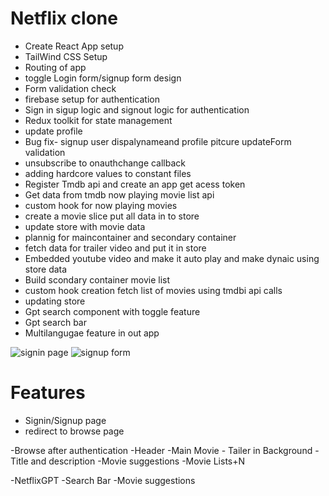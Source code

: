 # Netflix clone
   - Create React App setup
   - TailWind CSS Setup
   - Routing of app
   - toggle Login form/signup form design 
   - Form validation check 
   - firebase setup for authentication
   - Sign in sigup logic and signout logic for authentication 
   - Redux toolkit for state management
   - update profile
   - Bug fix- signup user dispalynameand profile pitcure updateForm validation
   - unsubscribe to onauthchange callback
   - adding hardcore values to constant files
   - Register Tmdb api and create an app get acess token 
   - Get data from tmdb now playing movie list api 
   - custom hook for now playing movies 
   - create a movie slice put all data in to store
   - update store with movie data 
   - plannig for maincontainer and secondary container 
   - fetch data for trailer video and put it in store 
   - Embedded youtube video and make it auto play and make dynaic using store data 
   - Build scondary container movie list 
   - custom hook creation fetch list of movies using tmdbi api calls 
   - updating store
   - Gpt search component with toggle feature
   - Gpt search bar
   - Multilangugae feature in out app 
   
![signin page](https://github.com/sivakumarperiyasamy01/React_NetflixClone/assets/139151119/1dc6e199-9a2d-4c71-9e9f-8bec4136967b)
![signup form](https://github.com/sivakumarperiyasamy01/React_NetflixClone/assets/139151119/513acd14-7041-45bf-aa90-3a674190d8ce)


# Features 
   - Signin/Signup page
   - redirect to browse page
   
-Browse after authentication 
   -Header 
   -Main Movie
      - Tailer in Background
      -Title and description 
      -Movie suggestions 
         -Movie Lists+N

-NetflixGPT
   -Search Bar
   -Movie suggestions 
